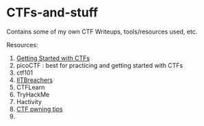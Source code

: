 # CTFs-and-stuff
Contains some of my own CTF Writeups, tools/resources used, etc.

Resources:
1. [Getting Started with CTFs](https://github.com/ctfs/resources/tree/master/topics)
2. picoCTF : best for practicing and getting started with CTFs
3. ctf101 
4. [IITBreachers](https://csea-iitb.github.io/IITBreachers-wiki/2020/08/01/welcome.html)
5. CTFLearn
6. TryHackMe
7. Hactivity
8. [CTF pwning tips](https://github.com/Naetw/CTF-pwn-tips)
9. 
